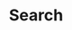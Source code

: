 ---
title: "Search"
placeholder: Search this website with full text fuzzy search ...
layout: "search"
cover:
  image: https://spcdn.pages.dev/thin-line.webp
  alt: Search Blog Posts
  hidden: true
  hiddenInList: false
  hiddenInSingle: false
---